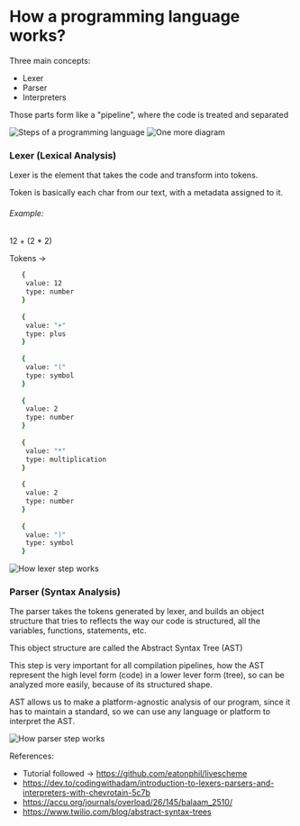 # How a programming language works?

Three main concepts:
- Lexer
- Parser
- Interpreters

Those parts form like a "pipeline", where the code is treated and separated

![Steps of a programming language](https://accu.org/journals/overload/26/145/balaam_2510/1.png)
![One more diagram](https://res.cloudinary.com/practicaldev/image/fetch/s--IXUN2lFL--/c_limit%2Cf_auto%2Cfl_progressive%2Cq_auto%2Cw_880/https://dev-to-uploads.s3.amazonaws.com/uploads/articles/b1d3fu7q6vw4o1ckpkst.png)

### Lexer (Lexical Analysis)
Lexer is the element that takes the code and transform into tokens.

Token is basically each char from our text, with a metadata assigned to it.


###### Example:
 12 + (2 * 2)

 Tokens -> 
```bash
   {
    value: 12
    type: number
   }
  
   {
    value: "+"
    type: plus
   }
   
   {
    value: "("
    type: symbol
   }
   
   {
    value: 2
    type: number
   }
   
   {
    value: "*"
    type: multiplication
   }
   
   {
    value: 2
    type: number
   }
   
   {
    value: ")"
    type: symbol
   }
```

![How lexer step works](https://github.com/Luisgustavom1/go-language-scheme/assets/65229051/9b00131b-532d-4fc3-aad9-a3fcb31f0ce7)

### Parser (Syntax Analysis)
The parser takes the tokens generated by lexer, and builds an object structure that tries to reflects the way our code is structured, all the variables, functions, statements, etc.

This object structure are called the Abstract Syntax Tree (AST)

This step is very important for all compilation pipelines, how the AST represent the high level form (code) in a lower lever form (tree), so can be analyzed more easily, because of its structured shape.

AST allows us to make a platform-agnostic analysis of our program, since it has to maintain a standard, so we can use any language or platform to interpret the AST.

![How parser step works](https://github.com/Luisgustavom1/go-language-scheme/assets/65229051/80e650ca-08ae-4fdc-8638-89072c663a2d)

References:
  - Tutorial followed -> https://github.com/eatonphil/livescheme
  - https://dev.to/codingwithadam/introduction-to-lexers-parsers-and-interpreters-with-chevrotain-5c7b
  - https://accu.org/journals/overload/26/145/balaam_2510/
  - https://www.twilio.com/blog/abstract-syntax-trees
